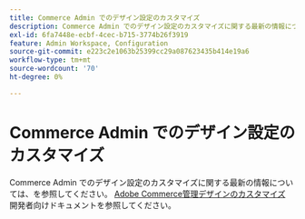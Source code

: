 ```yaml
---
title: Commerce Admin でのデザイン設定のカスタマイズ
description: Commerce Admin でのデザイン設定のカスタマイズに関する最新の情報については、開発者向けドキュメントの [Adobe Commerce Admin Design のカスタマイズ ] （https://devdocs.magento.com/guides/v2.4/howdoi/admin/customize_admin.html）を参照してください。
exl-id: 6fa7448e-ecbf-4cec-b715-3774b26f3919
feature: Admin Workspace, Configuration
source-git-commit: e223c2e1063b25399cc29a087623435b414e19a6
workflow-type: tm+mt
source-wordcount: '70'
ht-degree: 0%

---
```


# Commerce Admin でのデザイン設定のカスタマイズ

Commerce Admin でのデザイン設定のカスタマイズに関する最新の情報については、を参照してください。 [Adobe Commerce管理デザインのカスタマイズ](https://devdocs.magento.com/guides/v2.4/howdoi/admin/customize_admin.html) 開発者向けドキュメントを参照してください。
